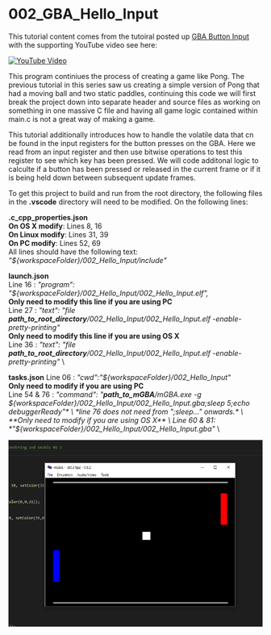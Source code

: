 # 002_GBA_Hello_Input

This tutorial content comes from the tutoiral posted up [GBA Button Input](https://jamiedstewart.github.io/gba%20dev/2019/02/16/GBA-Dev-My-First-Pixels.html) with the supporting YouTube video see here:

[![YouTube Video](https://img.youtube.com/vi/Rj0lf46iljc/0.jpg)](https://www.youtube.com/embed/Rj0lf46iljc)

This program continiues the process of creating a game like Pong. The previous tutorial in this series saw us creating a simple version of Pong that had a moving ball and two static paddles, continuing this code we will first break the project down into separate header and source files as working on something in one massive C file and having all game logic contained within main.c is not a great way of making a game.  

This tutorial additionally introduces how to handle the volatile data that cn be found in the input registers for the button presses on the GBA. Here we read from an input register and then use bitwise operations to test this register to see which key has been pressed. We will code additonal logic to calculte if a button has been pressed or released in the current frame or if it is being held down between subsequent update frames.

To get this project to build and run from the root directory, the following files in the **.vscode** directory will need to be modified. On the following lines:

**.c_cpp_properties.json**\
**On OS X modify**: Lines 8, 16\
**On Linux modify**: Lines 31, 39\
**On PC modify**: Lines 52, 69\
All lines should have the following text:  *"${workspaceFolder}/002_Hello_Input/include"*  

**launch.json**  
Line 16 : *"program": "${workspaceFolder}/002_Hello_Input/002_Hello_Input.elf",* \
**Only need to modify this line if you are using PC** \
Line 27 : *"text": "file **path_to_root_directory**/002_Hello_Input/002_Hello_Input.elf -enable-pretty-printing"* \
**Only need to modify this line if you are using OS X** \
Line 36 : *"text": "file **path_to_root_directory**/002_Hello_Input/002_Hello_Input.elf -enable-pretty-printing"* \

**tasks.json**
Line 06 : *"cwd":"${workspaceFolder}/002_Hello_Input"* \
 **Only need to modify if you are using PC** \
Line 54 & 76 : *"command": "**path_to_mGBA**/mGBA.exe -g ${workspaceFolder}/002_Hello_Input/002_Hello_Input.gba;sleep 5;echo debuggerReady"* \
*line 76 does not need from ";sleep..." onwards.* \
**Only need to modify if you are using OS X** \
Line 60 & 81: *"${workspaceFolder}/002_Hello_Input/002_Hello_Input.gba"* \

![Look It Works](./images/screenshot.PNG)

